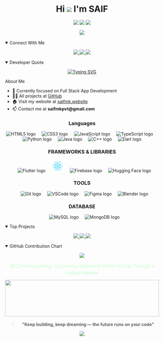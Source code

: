<h1 align="center">Hi <img src="https://user-images.githubusercontent.com/44104676/173990923-48b66056-0bff-472a-b5bf-faab4146e950.gif" height="40"> I'm SAIF</h1>

<p align="center">
    <img src="https://img.shields.io/badge/Focus-App%20Development-00719D?style=flat" />
    <img src="https://img.shields.io/badge/Focus-Backend%20Development-C2FFC7?style=flat" />
    <img src="https://img.shields.io/badge/Focus-AI/ML-CB9DF0?style=flat" />
</p>

<p align="center">
    <img src="https://komarev.com/ghpvc/?username=Saifmk10&label=Profile%20Views&color=000000&style=flat&labelColor=C2FFC7" />
</p>

<details open>
<summary>Connect With Me</summary>
<p align="center">
    <a href="https://www.instagram.com/saifmk10/">
        <img src="https://img.shields.io/badge/Instagram-E4405F?style=for-the-badge&logo=Instagram&logoColor=white" />
    </a>
    <a href="https://saifmk.website/">
        <img src="https://img.shields.io/badge/Website-000000?style=for-the-badge&logo=Google-Chrome&logoColor=white" />
    </a>
    <a href="https://www.linkedin.com/in/saif-mohamed-9ab7302b0/">
        <img src="https://img.shields.io/badge/LinkedIn-0A66C2?style=for-the-badge&logo=LinkedIn&logoColor=white" />
    </a>
</p>
</details>

<details open>
<summary>Developer Quote</summary>
<p align="center">
    <a href="https://git.io/typing-svg"><img src="https://readme-typing-svg.demolab.com?font=Fira+Code&pause=1000&color=1AF737&vCenter=true&random=true&width=1000&lines=%22Talk+is+cheap.+Show+me+the+code.%22+%E2%80%93+Linus+Torvalds;%22First%2C+solve+the+problem.+Then%2C+write+the+code.%22+%E2%80%93+John+Johnson;%22Make+it+work%2C+make+it+right%2C+make+it+fast.%22+%E2%80%93+Kent+Beck" alt="Typing SVG" /></a>
</p>
</details>




<summary>About Me</summary>
<ul>
<!-- <li>🔭 Founder of Nanna Bengaluru</li> -->
<li>🌱 Currently focused on Full Stack App Development</li>
<li>👨‍💻 All projects at <a href="https://github.com/Saifmk10">GitHub</a></li>
<li>🏠 Visit my website at <a href="https://saifmk.website/">saifmk.website</a></li>
<li>📫 Contact me at <strong>saifmkpvt@gmail.com</strong></li>
</ul>
</details>


<h3 align="center">Languages</h3>
<p align="center">
<!-- Languages -->
<img src="https://cdn.jsdelivr.net/gh/devicons/devicon/icons/html5/html5-original.svg" height="40" alt="HTML5 logo" />
<img width="12" />
<img src="https://cdn.jsdelivr.net/gh/devicons/devicon/icons/css3/css3-original.svg" height="40" alt="CSS3 logo" />
<img width="12" />
<img src="https://cdn.jsdelivr.net/gh/devicons/devicon/icons/javascript/javascript-original.svg" height="40" alt="JavaScript logo" />
<img width="12" />
<img src="https://cdn.jsdelivr.net/gh/devicons/devicon/icons/typescript/typescript-original.svg" height="40" alt="TypeScript logo" />
<img width="12" />
<img src="https://cdn.jsdelivr.net/gh/devicons/devicon/icons/python/python-original.svg" height="40" alt="Python logo" />
<img width="12" />
<img src="https://cdn.jsdelivr.net/gh/devicons/devicon/icons/java/java-original.svg" height="40" alt="Java logo" />
<img width="12" />
<img src="https://cdn.jsdelivr.net/gh/devicons/devicon/icons/cplusplus/cplusplus-original.svg" height="40" alt="C++ logo" />
<img width="12" />
<img src="https://cdn.jsdelivr.net/gh/devicons/devicon/icons/dart/dart-original.svg" height="40" alt="Dart logo" />

<!-- Frameworks & Libraries -->

<h3 align="center">FRAMEWORKS & LIBRARIES</h3>
<p align="center">
<img width="12" />
<img src="https://cdn.jsdelivr.net/gh/devicons/devicon/icons/flutter/flutter-original.svg" height="40" alt="Flutter logo" />
<img width="12" />
<img src="https://raw.githubusercontent.com/github/explore/main/topics/react-native/react-native.png" height="40" alt="React Native logo" />
<img width="12" />
<img src="https://cdn.jsdelivr.net/gh/devicons/devicon/icons/firebase/firebase-plain.svg" height="40" alt="Firebase logo" />
<img width="12" />
<img src="https://huggingface.co/front/assets/huggingface_logo-noborder.svg" height="40" alt="Hugging Face logo" />

<!-- Tools -->
<h3 align="center">TOOLS</h3>
<p align="center">
<img width="12" />
<img src="https://cdn.jsdelivr.net/gh/devicons/devicon/icons/git/git-original.svg" height="40" alt="Git logo" />
<img width="12" />
<img src="https://cdn.jsdelivr.net/gh/devicons/devicon/icons/vscode/vscode-original.svg" height="40" alt="VSCode logo" />
<img width="12" />
<img src="https://cdn.jsdelivr.net/gh/devicons/devicon/icons/figma/figma-original.svg" height="40" alt="Figma logo" />
<img width="12" />
<img src="https://cdn.jsdelivr.net/gh/devicons/devicon/icons/blender/blender-original.svg" height="40" alt="Blender logo" />

<!-- Databases -->
<h3 align="center">DATABASE</h3>
<p align="center">
<img width="12" />
<img src="https://cdn.jsdelivr.net/gh/devicons/devicon/icons/mysql/mysql-original.svg" height="40" alt="MySQL logo" />
<img width="12" />
<img src="https://cdn.jsdelivr.net/gh/devicons/devicon/icons/mongodb/mongodb-original.svg" height="40" alt="MongoDB logo" />


</p>

<!-- <h3 align="center">Tools & Editors</h3> -->

</details>

<details open>
<summary>Top Projects</summary>
<p align="center">
    <a href="https://github.com/Saifmk10/weather---by-digitalLog">
        <img src="https://github-readme-stats.vercel.app/api/pin/?username=Saifmk10&repo=weather---by-digitalLog&theme=dark&title_color=C2FFC7&icon_color=CB9DF0&text_color=ffffff&bg_color=000000" />
    </a>
    <a href="https://github.com/Saifmk10/saif-s-portfolio">
        <img src="https://github-readme-stats.vercel.app/api/pin/?username=Saifmk10&repo=saif-s-portfolio&theme=dark&title_color=C2FFC7&icon_color=CB9DF0&text_color=ffffff&bg_color=000000" />
    </a>
    <a href="https://github.com/Saifmk10/investo">
        <img src="https://github-readme-stats.vercel.app/api/pin/?username=Saifmk10&repo=investo&theme=dark&title_color=C2FFC7&icon_color=CB9DF0&text_color=ffffff&bg_color=000000" />
    </a>
</p>
</details>

<details open>
<summary>GitHub Contribution Chart</summary>
<p align="center">
    <img src="https://github-readme-activity-graph.vercel.app/graph?username=Saifmk10&theme=github-compact&area=true&hide_border=true&custom_title=Contribution%20Graph&bg_color=000000&color=C2FFC7&line=CB9DF0&point=C2FFC7&area_color=CB9DF0" />
</p>
</details>




<p align="center" style="font-style: italic; color: #C2FFC7;">
    🛠️ Currently building : Connecting Individuals Within the City Through a Unified Platform
</p>

<div align="center">
<a href="#">
    <img height="120" alt="" width="100%" src="https://capsule-render.vercel.app/api?type=waving&color=C2FFC7&height=120&section=header&text=Thanks%20for%20visiting!&fontSize=30&fontColor=000000&animation=twinkling"/>
</a>
<br>

<blockquote>
<p><strong>"Keep building, keep dreaming — the future runs on your code"</strong></p>
</blockquote>
<p align="center">
    <img src="https://capsule-render.vercel.app/api?type=waving&color=gradient&customColorList=2,12,18,20,26&height=60&section=footer"/>
</p>
</div>
